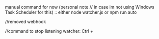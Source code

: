 manual command for now (personal note // in case im not using Windows Task Scheduler for this) :: either node watcher.js or npm run auto

//removed webhook

//command to stop listening watcher: Ctrl + 